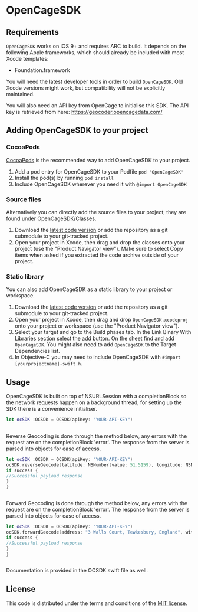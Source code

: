 # OpenCageSDK

## Requirements

`OpenCageSDK` works on iOS 9+ and requires ARC to build. It depends on the following Apple frameworks, which should already be included with most Xcode templates:

* Foundation.framework

You will need the latest developer tools in order to build `OpenCageSDK`. Old Xcode versions might work, but compatibility will not be explicitly maintained.

You will also need an API key from OpenCage to initialise this SDK. The API key is retrieved from here: https://geocoder.opencagedata.com/

## Adding OpenCageSDK to your project

### CocoaPods

[CocoaPods](http://cocoapods.org) is the recommended way to add OpenCageSDK to your project.

1. Add a pod entry for OpenCageSDK to your Podfile `pod 'OpenCageSDK'`
2. Install the pod(s) by running `pod install`
3. Include OpenCageSDK wherever you need it with `@import OpenCageSDK`

### Source files

Alternatively you can directly add the source files to your project, they are found under OpenCageSDK/Classes.

1. Download the [latest code version](https://github.com/OpenCageData/OpenCage-iOS-SDK) or add the repository as a git submodule to your git-tracked project.
2. Open your project in Xcode, then drag and drop the classes onto your project (use the "Product Navigator view"). Make sure to select Copy items when asked if you extracted the code archive outside of your project.

### Static library

You can also add OpenCageSDK as a static library to your project or workspace.

1. Download the [latest code version](https://github.com/OpenCageData/OpenCage-iOS-SDK) or add the repository as a git submodule to your git-tracked project.
2. Open your project in Xcode, then drag and drop `OpenCageSDK.xcodeproj` onto your project or workspace (use the "Product Navigator view").
3. Select your target and go to the Build phases tab. In the Link Binary With Libraries section select the add button. On the sheet find and add `OpenCageSDK`. You might also need to add `OpenCageSDK` to the Target Dependencies list.
4. In Objective-C you may need to include OpenCageSDK with `#import [yourprojectname]-swift.h`.

## Usage

OpenCageSDK is built on top of NSURLSession with a completionBlock so the network requests happen on a background thread, for setting up the SDK there is a convenience initialiser.

```Swift
let ocSDK :OCSDK = OCSDK(apiKey: "YOUR-API-KEY")
```

```Objective-C

```

Reverse Geocoding is done through the method below, any errors with the request are on the completionBlock 'error'. The response  from the server is parsed into objects for ease of access.

```Swift
let ocSDK :OCSDK = OCSDK(apiKey: "YOUR-API-KEY")
ocSDK.reverseGeocode(latitude: NSNumber(value: 51.5159), longitude: NSNumber(value: 0.1297), withAnnotations: true) { (response, success, error) in
if success {
//Successful payload response
}
}
```

```Objective-C

```

Forward Geocoding is done through the method below, any errors with the request are on the completionBlock 'error'. The response  from the server is parsed into objects for ease of access.

```Swift
let ocSDK :OCSDK = OCSDK(apiKey: "YOUR-API-KEY")
ocSDK.forwardGeocode(address: "3 Walls Court, Tewkesbury, England", withAnnotations: true) { (response, success, error) in
if success {
//Successful payload response
}
}
```

```Objective-C

```

Documentation is provided in the OCSDK.swift file as well.

## License

This code is distributed under the terms and conditions of the [MIT license](LICENSE).

